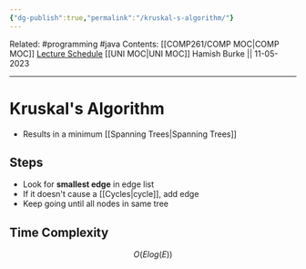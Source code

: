 ```yaml
---
{"dg-publish":true,"permalink":"/kruskal-s-algorithm/"}
---
```


Related: #programming #java 
Contents: [[COMP261/COMP MOC\|COMP MOC]]
[Lecture Schedule](https://ecs.wgtn.ac.nz/Courses/COMP261_2023T1/LectureSchedule)
[[UNI MOC\|UNI MOC]]
Hamish Burke || 11-05-2023
***

# Kruskal's Algorithm

- Results in a minimum [[Spanning Trees\|Spanning Trees]]

## Steps

- Look for **smallest edge** in edge list
- If it doesn't cause a [[Cycles\|cycle]], add edge
- Keep going until all nodes in same tree

## Time Complexity

$$O(Elog(E))$$



